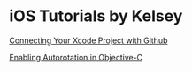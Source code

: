 # iOS Tutorials by Kelsey

[Connecting Your Xcode Project with Github](/tutorials/github-xcode.md)

[Enabling Autorotation in Objective-C](/tutorials/autorotation.md)